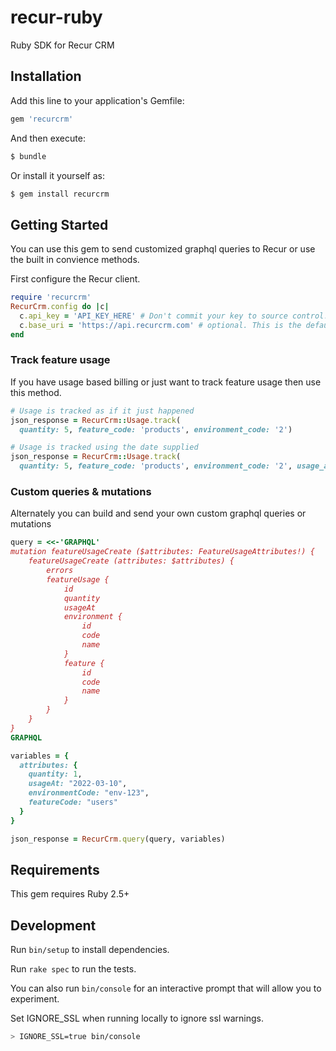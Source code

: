 # recur-ruby

Ruby SDK for Recur CRM

## Installation

Add this line to your application's Gemfile:

```ruby
gem 'recurcrm'
```

And then execute:

```sh
$ bundle
```

Or install it yourself as:

```sh
$ gem install recurcrm
```

## Getting Started

You can use this gem to send customized graphql queries to Recur or use the built in convience methods.

First configure the Recur client.

```ruby
require 'recurcrm'
RecurCrm.config do |c|
  c.api_key = 'API_KEY_HERE' # Don't commit your key to source control!
  c.base_uri = 'https://api.recurcrm.com' # optional. This is the default
end
```

### Track feature usage

If you have usage based billing or just want to track feature usage then use this method.

```ruby
# Usage is tracked as if it just happened
json_response = RecurCrm::Usage.track(
  quantity: 5, feature_code: 'products', environment_code: '2')

# Usage is tracked using the date supplied
json_response = RecurCrm::Usage.track(
  quantity: 5, feature_code: 'products', environment_code: '2', usage_at: '2022-03-10')
```

### Custom queries & mutations

Alternately you can build and send your own custom graphql queries or mutations

```ruby
query = <<-'GRAPHQL'
mutation featureUsageCreate ($attributes: FeatureUsageAttributes!) {
    featureUsageCreate (attributes: $attributes) {
        errors
        featureUsage {
            id
            quantity
            usageAt
            environment {
                id
                code
                name
            }
            feature {
                id
                code
                name
            }
        }
    }
}
GRAPHQL

variables = {
  attributes: {
    quantity: 1,
    usageAt: "2022-03-10",
    environmentCode: "env-123",
    featureCode: "users"
  }
}

json_response = RecurCrm.query(query, variables)
```

## Requirements

This gem requires Ruby 2.5+

## Development

Run `bin/setup` to install dependencies.

Run `rake spec` to run the tests.

You can also run `bin/console` for an interactive prompt that will allow you to experiment.

Set IGNORE_SSL when running locally to ignore ssl warnings.

```sh
> IGNORE_SSL=true bin/console
```
